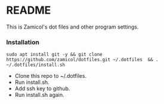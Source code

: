 # README #

This is Zamicol's dot files and other program settings.  

### Installation ###

    sudo apt install git -y && git clone https://github.com/zamicol/dotfiles.git ~/.dotfiles  && . ~/.dotfiles/install.sh


* Clone this repo to ~/.dotfiles.
* Run install.sh.
* Add ssh key to github.
* Run install.sh again.  

